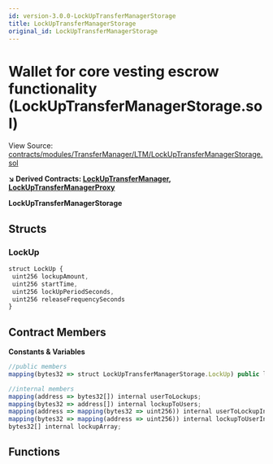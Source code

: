 ```yaml
---
id: version-3.0.0-LockUpTransferManagerStorage
title: LockUpTransferManagerStorage
original_id: LockUpTransferManagerStorage
---
```


# Wallet for core vesting escrow functionality (LockUpTransferManagerStorage.sol)

View Source: [contracts/modules/TransferManager/LTM/LockUpTransferManagerStorage.sol](../../../contracts/modules/TransferManager/LTM/LockUpTransferManagerStorage.sol)

**↘ Derived Contracts: [LockUpTransferManager](LockUpTransferManager.md), [LockUpTransferManagerProxy](LockUpTransferManagerProxy.md)**

**LockUpTransferManagerStorage**

## Structs
### LockUp

```js
struct LockUp {
 uint256 lockupAmount,
 uint256 startTime,
 uint256 lockUpPeriodSeconds,
 uint256 releaseFrequencySeconds
}
```

## Contract Members
**Constants & Variables**

```js
//public members
mapping(bytes32 => struct LockUpTransferManagerStorage.LockUp) public lockups;

//internal members
mapping(address => bytes32[]) internal userToLockups;
mapping(bytes32 => address[]) internal lockupToUsers;
mapping(address => mapping(bytes32 => uint256)) internal userToLockupIndex;
mapping(bytes32 => mapping(address => uint256)) internal lockupToUserIndex;
bytes32[] internal lockupArray;

```

## Functions

